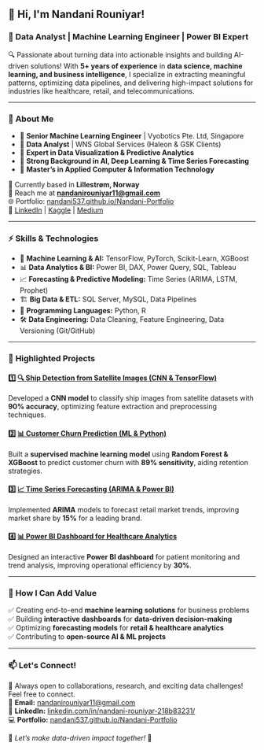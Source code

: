 ## 👋 Hi, I'm Nandani Rouniyar!  
### 🚀 Data Analyst | Machine Learning Engineer | Power BI Expert   

🔍 Passionate about turning data into actionable insights and building AI-driven solutions! With **5+ years of experience** in **data science, machine learning, and business intelligence**, I specialize in extracting meaningful patterns, optimizing data pipelines, and delivering high-impact solutions for industries like healthcare, retail, and telecommunications.

---

### 📌 **About Me**  
- 🔹 **Senior Machine Learning Engineer** | Vyobotics Pte. Ltd, Singapore  
- 🔹 **Data Analyst** | WNS Global Services (Haleon & GSK Clients)  
- 🔹 **Expert in Data Visualization & Predictive Analytics**  
- 🔹 **Strong Background in AI, Deep Learning & Time Series Forecasting**  
- 🔹 **Master’s in Applied Computer & Information Technology**  

📍 Currently based in **Lillestrøm, Norway**  
📧 Reach me at **nandanirouniyar11@gmail.com**  
🌐 Portfolio: [nandani537.github.io/Nandani-Portfolio](https://nandani537.github.io/Nandani-Portfolio)  
🔗 [LinkedIn](https://www.linkedin.com/in/nandani-rouniyar-218b83231/) | [Kaggle](https://www.kaggle.com/) | [Medium](https://medium.com/)

---

### ⚡ **Skills & Technologies**

- 🧠 **Machine Learning & AI:** TensorFlow, PyTorch, Scikit-Learn, XGBoost
- 📊 **Data Analytics & BI:** Power BI, DAX, Power Query, SQL, Tableau
- 📈 **Forecasting & Predictive Modeling:** Time Series (ARIMA, LSTM, Prophet)
- 🏗 **Big Data & ETL:** SQL Server, MySQL, Data Pipelines
- 📝 **Programming Languages:** Python, R
- 🛠 **Data Engineering:** Data Cleaning, Feature Engineering, Data Versioning (Git/GitHub)

---

### 🚀 **Highlighted Projects**

#### 1️⃣ [🔍 Ship Detection from Satellite Images (CNN & TensorFlow)]([https://github.com/nandani537/Ship-Detection-CNN])  
Developed a **CNN model** to classify ship images from satellite datasets with **90% accuracy**, optimizing feature extraction and preprocessing techniques. 

#### 2️⃣ [📊 Customer Churn Prediction (ML & Python)](https://github.com/nandani537/Customer-Churn-Prediction)  
Built a **supervised machine learning model** using **Random Forest & XGBoost** to predict customer churn with **89% sensitivity**, aiding retention strategies. 

#### 3️⃣ [📈 Time Series Forecasting (ARIMA & Power BI)](https://github.com/nandani537/Time-Series-Forecasting)  
Implemented **ARIMA** models to forecast retail market trends, improving market share by **15%** for a leading brand. 

#### 4️⃣ [📊 Power BI Dashboard for Healthcare Analytics](https://github.com/nandani537/Healthcare-PowerBI-Dashboard)  
Designed an interactive **Power BI dashboard** for patient monitoring and trend analysis, improving operational efficiency by **30%**.

---

### 🌟 **How I Can Add Value**
✅ Creating end-to-end **machine learning solutions** for business problems  
✅ Building **interactive dashboards** for **data-driven decision-making**  
✅ Optimizing **forecasting models** for **retail & healthcare analytics**  
✅ Contributing to **open-source AI & ML projects**  

---

### 📫 **Let's Connect!**
💬 Always open to collaborations, research, and exciting data challenges! Feel free to connect.  
📩 **Email:** nandanirouniyar11@gmail.com  
🔗 **LinkedIn:** [linkedin.com/in/nandani-rouniyar-218b83231/](https://www.linkedin.com/in/nandani-rouniyar-218b83231/)  
💻 **Portfolio:** [nandani537.github.io/Nandani-Portfolio](https://nandani537.github.io/Nandani-Portfolio)  

🌟 *Let’s make data-driven impact together!* 🚀
